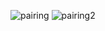![pairing](https://github.com/user-attachments/assets/3d6219cf-c9ac-4c60-a4de-5176986c4f44)
![pairing2](https://github.com/user-attachments/assets/f03900be-dcd7-4b9a-b316-84afd4c90727)
